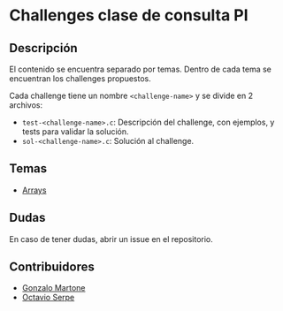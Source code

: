 # Challenges clase de consulta PI

## Descripción

El contenido se encuentra separado por temas. Dentro de cada tema se encuentran los challenges propuestos.

Cada challenge tiene un nombre `<challenge-name>` y se divide en 2 archivos:
- `test-<challenge-name>.c`: Descripción del challenge, con ejemplos, y tests para validar la solución.
- `sol-<challenge-name>.c`: Solución al challenge.

## Temas

- [Arrays](./Arrays)

## Dudas

En caso de tener dudas, abrir un issue en el repositorio.

## Contribuidores
-  [Gonzalo Martone](https://github.com/ImNotGone)
- [Octavio Serpe](https://github.com/OctavioSerpe)

